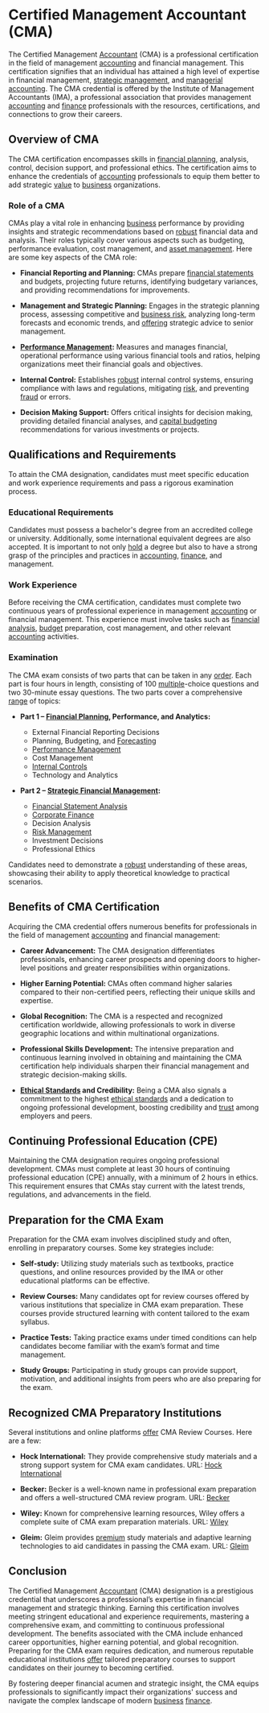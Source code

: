 # Certified Management Accountant (CMA)

The Certified Management [Accountant](../a/accountant.md) (CMA) is a professional certification in the field of management [accounting](../a/accounting.md) and financial management. This certification signifies that an individual has attained a high level of expertise in financial management, [strategic management](../s/strategic_management.md), and [managerial accounting](../m/managerial_accounting.md). The CMA credential is offered by the Institute of Management Accountants (IMA), a professional association that provides management [accounting](../a/accounting.md) and [finance](../f/finance.md) professionals with the resources, certifications, and connections to grow their careers.

## Overview of CMA

The CMA certification encompasses skills in [financial planning](../f/financial_planning.md), analysis, control, decision support, and professional ethics. The certification aims to enhance the credentials of [accounting](../a/accounting.md) professionals to equip them better to add strategic [value](../v/value.md) to [business](../b/business.md) organizations. 

### Role of a CMA

CMAs play a vital role in enhancing [business](../b/business.md) performance by providing insights and strategic recommendations based on [robust](../r/robust.md) financial data and analysis. Their roles typically cover various aspects such as budgeting, performance evaluation, cost management, and [asset management](../a/asset_management.md). Here are some key aspects of the CMA role:

- **Financial Reporting and Planning:** CMAs prepare [financial statements](../f/financial_statements.md) and budgets, projecting future returns, identifying budgetary variances, and providing recommendations for improvements.
  
- **Management and Strategic Planning:** Engages in the strategic planning process, assessing competitive and [business risk](../b/business_risk.md), analyzing long-term forecasts and economic trends, and [offering](../o/offering.md) strategic advice to senior management.

- **[Performance Management](../p/performance_management.md):** Measures and manages financial, operational performance using various financial tools and ratios, helping organizations meet their financial goals and objectives.

- **Internal Control:** Establishes [robust](../r/robust.md) internal control systems, ensuring compliance with laws and regulations, mitigating [risk](../r/risk.md), and preventing [fraud](../f/fraud.md) or errors.

- **Decision Making Support:** Offers critical insights for decision making, providing detailed financial analyses, and [capital budgeting](../c/capital_budgeting.md) recommendations for various investments or projects.

## Qualifications and Requirements

To attain the CMA designation, candidates must meet specific education and work experience requirements and pass a rigorous examination process. 

### Educational Requirements

Candidates must possess a bachelor's degree from an accredited college or university. Additionally, some international equivalent degrees are also accepted. It is important to not only [hold](../h/hold.md) a degree but also to have a strong grasp of the principles and practices in [accounting](../a/accounting.md), [finance](../f/finance.md), and management.

### Work Experience

Before receiving the CMA certification, candidates must complete two continuous years of professional experience in management [accounting](../a/accounting.md) or financial management. This experience must involve tasks such as [financial analysis](../f/financial_analysis.md), [budget](../b/budget.md) preparation, cost management, and other relevant [accounting](../a/accounting.md) activities. 

### Examination

The CMA exam consists of two parts that can be taken in any [order](../o/order.md). Each part is four hours in length, consisting of 100 [multiple](../m/multiple.md)-choice questions and two 30-minute essay questions. The two parts cover a comprehensive [range](../r/range.md) of topics:

- **Part 1 – [Financial Planning](../f/financial_planning.md), Performance, and Analytics:** 
  - External Financial Reporting Decisions
  - Planning, Budgeting, and [Forecasting](../f/forecasting.md)
  - [Performance Management](../p/performance_management.md)
  - Cost Management
  - [Internal Controls](../i/internal_controls.md)
  - Technology and Analytics
  
- **Part 2 – [Strategic Financial Management](../s/strategic_financial_management.md):**
  - [Financial Statement Analysis](../f/financial_statement_analysis.md)
  - [Corporate Finance](../c/corporate_finance.md)
  - Decision Analysis
  - [Risk Management](../r/risk_management.md)
  - Investment Decisions
  - Professional Ethics

Candidates need to demonstrate a [robust](../r/robust.md) understanding of these areas, showcasing their ability to apply theoretical knowledge to practical scenarios. 

## Benefits of CMA Certification

Acquiring the CMA credential offers numerous benefits for professionals in the field of management [accounting](../a/accounting.md) and financial management:

- **Career Advancement:** The CMA designation differentiates professionals, enhancing career prospects and opening doors to higher-level positions and greater responsibilities within organizations.
  
- **Higher Earning Potential:** CMAs often command higher salaries compared to their non-certified peers, reflecting their unique skills and expertise.

- **Global Recognition:** The CMA is a respected and recognized certification worldwide, allowing professionals to work in diverse geographic locations and within multinational organizations.

- **Professional Skills Development:** The intensive preparation and continuous learning involved in obtaining and maintaining the CMA certification help individuals sharpen their financial management and strategic decision-making skills.

- **[Ethical Standards](../e/ethical_standards_in_trading.md) and Credibility:** Being a CMA also signals a commitment to the highest [ethical standards](../e/ethical_standards_in_trading.md) and a dedication to ongoing professional development, boosting credibility and [trust](../t/trust.md) among employers and peers.

## Continuing Professional Education (CPE)

Maintaining the CMA designation requires ongoing professional development. CMAs must complete at least 30 hours of continuing professional education (CPE) annually, with a minimum of 2 hours in ethics. This requirement ensures that CMAs stay current with the latest trends, regulations, and advancements in the field.

## Preparation for the CMA Exam

Preparation for the CMA exam involves disciplined study and often, enrolling in preparatory courses. Some key strategies include:

- **Self-study:** Utilizing study materials such as textbooks, practice questions, and online resources provided by the IMA or other educational platforms can be effective. 
  
- **Review Courses:** Many candidates opt for review courses offered by various institutions that specialize in CMA exam preparation. These courses provide structured learning with content tailored to the exam syllabus.

- **Practice Tests:** Taking practice exams under timed conditions can help candidates become familiar with the exam’s format and time management.

- **Study Groups:** Participating in study groups can provide support, motivation, and additional insights from peers who are also preparing for the exam.

## Recognized CMA Preparatory Institutions

Several institutions and online platforms [offer](../o/offer.md) CMA Review Courses. Here are a few:

- **Hock International:** They provide comprehensive study materials and a strong support system for CMA exam candidates. URL: [Hock International](https://www.hockinternational.com/)

- **Becker:** Becker is a well-known name in professional exam preparation and offers a well-structured CMA review program. URL: [Becker](https://www.becker.com/certificates/cma-review)

- **Wiley:** Known for comprehensive learning resources, Wiley offers a complete suite of CMA exam preparation materials. URL: [Wiley](https://www.efficientlearning.com/wiley-cma-excel/)

- **Gleim:** Gleim provides [premium](../p/premium.md) study materials and adaptive learning technologies to aid candidates in passing the CMA exam. URL: [Gleim](https://www.gleim.com/)

## Conclusion

The Certified Management [Accountant](../a/accountant.md) (CMA) designation is a prestigious credential that underscores a professional’s expertise in financial management and strategic thinking. Earning this certification involves meeting stringent educational and experience requirements, mastering a comprehensive exam, and committing to continuous professional development. The benefits associated with the CMA include enhanced career opportunities, higher earning potential, and global recognition. Preparing for the CMA exam requires dedication, and numerous reputable educational institutions [offer](../o/offer.md) tailored preparatory courses to support candidates on their journey to becoming certified. 

By fostering deeper financial acumen and strategic insight, the CMA equips professionals to significantly impact their organizations' success and navigate the complex landscape of modern [business](../b/business.md) [finance](../f/finance.md).